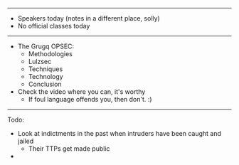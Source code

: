 
---
- Speakers today (notes in a different place, solly)
- No official classes today
---
- The Grugq OPSEC:
	- Methodologies
	- Lulzsec
	- Techniques
	- Technology
	- Conclusion
- Check the video where you can, it's worthy
	- If foul language offends you, then don't. :) 

---
Todo:
- Look at indictments in the past when intruders have been caught and jailed
	- Their TTPs get made public
- 